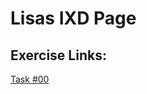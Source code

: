 # Lisas IXD Page
## Exercise Links:
[Task #00](https://drive.google.com/file/d/1mH_NEQjNmEEh_KkF8Wa168QLUJRQ4tCf/view?usp=sharing)
